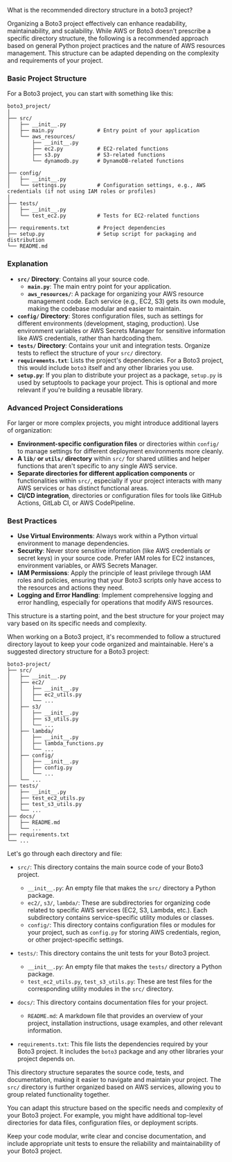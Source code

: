 What is the recommended directory structure in a boto3 project?

Organizing a Boto3 project effectively can enhance readability, maintainability, and scalability. While AWS or Boto3 doesn't prescribe a specific directory structure, the following is a recommended approach based on general Python project practices and the nature of AWS resources management. This structure can be adapted depending on the complexity and requirements of your project.

### Basic Project Structure

For a Boto3 project, you can start with something like this:

```
boto3_project/
│
├── src/
│   ├── __init__.py
│   ├── main.py              # Entry point of your application
│   └── aws_resources/
│       ├── __init__.py
│       ├── ec2.py           # EC2-related functions
│       ├── s3.py            # S3-related functions
│       └── dynamodb.py      # DynamoDB-related functions
│
├── config/
│   ├── __init__.py
│   └── settings.py          # Configuration settings, e.g., AWS credentials (if not using IAM roles or profiles)
│
├── tests/
│   ├── __init__.py
│   └── test_ec2.py          # Tests for EC2-related functions
│
├── requirements.txt         # Project dependencies
├── setup.py                 # Setup script for packaging and distribution
└── README.md
```

### Explanation

- **`src/` Directory**: Contains all your source code.
    - **`main.py`**: The main entry point for your application.
    - **`aws_resources/`**: A package for organizing your AWS resource management code. Each service (e.g., EC2, S3) gets its own module, making the codebase modular and easier to maintain.
- **`config/` Directory**: Stores configuration files, such as settings for different environments (development, staging, production). Use environment variables or AWS Secrets Manager for sensitive information like AWS credentials, rather than hardcoding them.
- **`tests/` Directory**: Contains your unit and integration tests. Organize tests to reflect the structure of your `src/` directory.
- **`requirements.txt`**: Lists the project's dependencies. For a Boto3 project, this would include `boto3` itself and any other libraries you use.
- **`setup.py`**: If you plan to distribute your project as a package, `setup.py` is used by setuptools to package your project. This is optional and more relevant if you're building a reusable library.

### Advanced Project Considerations

For larger or more complex projects, you might introduce additional layers of organization:

- **Environment-specific configuration files** or directories within `config/` to manage settings for different deployment environments more cleanly.
- **A `lib/` or `utils/` directory** within `src/` for shared utilities and helper functions that aren't specific to any single AWS service.
- **Separate directories for different application components** or functionalities within `src/`, especially if your project interacts with many AWS services or has distinct functional areas.
- **CI/CD integration**,  directories or configuration files for tools like GitHub Actions, GitLab CI, or AWS CodePipeline.

### Best Practices

- **Use Virtual Environments**: Always work within a Python virtual environment to manage dependencies.
- **Security**: Never store sensitive information (like AWS credentials or secret keys) in your source code. Prefer IAM roles for EC2 instances, environment variables, or AWS Secrets Manager.
- **IAM Permissions**: Apply the principle of least privilege through IAM roles and policies, ensuring that your Boto3 scripts only have access to the resources and actions they need.
- **Logging and Error Handling**: Implement comprehensive logging and error handling, especially for operations that modify AWS resources.

This structure is a starting point, and the best structure for your project may vary based on its specific needs and complexity.

When working on a Boto3 project, it's recommended to follow a structured directory layout to keep your code organized and maintainable. Here's a suggested directory structure for a Boto3 project:

```
boto3-project/
├── src/
│   ├── __init__.py
│   ├── ec2/
│   │   ├── __init__.py
│   │   ├── ec2_utils.py
│   │   └── ...
│   ├── s3/
│   │   ├── __init__.py
│   │   ├── s3_utils.py
│   │   └── ...
│   ├── lambda/
│   │   ├── __init__.py
│   │   ├── lambda_functions.py
│   │   └── ...
│   ├── config/
│   │   ├── __init__.py
│   │   ├── config.py
│   │   └── ...
│   └── ...
├── tests/
│   ├── __init__.py
│   ├── test_ec2_utils.py
│   ├── test_s3_utils.py
│   └── ...
├── docs/
│   ├── README.md
│   └── ...
├── requirements.txt
└── ...
```

Let's go through each directory and file:

- `src/`: This directory contains the main source code of your Boto3 project.
  - `__init__.py`: An empty file that makes the `src/` directory a Python package.
  - `ec2/`, `s3/`, `lambda/`: These are subdirectories for organizing code related to specific AWS services (EC2, S3, Lambda, etc.). Each subdirectory contains service-specific utility modules or classes.
  - `config/`: This directory contains configuration files or modules for your project, such as `config.py` for storing AWS credentials, region, or other project-specific settings.

- `tests/`: This directory contains the unit tests for your Boto3 project.
  - `__init__.py`: An empty file that makes the `tests/` directory a Python package.
  - `test_ec2_utils.py`, `test_s3_utils.py`: These are test files for the corresponding utility modules in the `src/` directory.

- `docs/`: This directory contains documentation files for your project.
  - `README.md`: A markdown file that provides an overview of your project, installation instructions, usage examples, and other relevant information.

- `requirements.txt`: This file lists the dependencies required by your Boto3 project. It  includes the `boto3` package and any other libraries your project depends on.

This directory structure separates the source code, tests, and documentation, making it easier to navigate and maintain your project. The `src/` directory is further organized based on AWS services, allowing you to group related functionality together.

You can adapt this structure based on the specific needs and complexity of your Boto3 project. For example, you might have additional top-level directories for data files, configuration files, or deployment scripts.

Keep your code modular, write clear and concise documentation, and include appropriate unit tests to ensure the reliability and maintainability of your Boto3 project.

